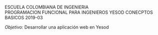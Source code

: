 ESCUELA COLOMBIANA DE INGENIERIA  
PROGRAMACION FUNCIONAL PARA INGENIEROS 
YESOD CONECPTOS BASICOS 
2019-03 

*Objetivo:* Desarrollar una aplicación web en Yesod  
